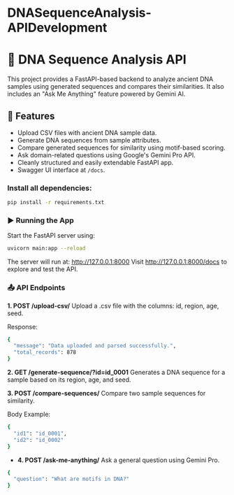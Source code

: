 # DNASequenceAnalysis-APIDevelopment
# 🧬 DNA Sequence Analysis API

This project provides a FastAPI-based backend to analyze ancient DNA samples using generated sequences and compares their similarities. It also includes an "Ask Me Anything" feature powered by Gemini AI.

## 🚀 Features

- Upload CSV files with ancient DNA sample data.
- Generate DNA sequences from sample attributes.
- Compare generated sequences for similarity using motif-based scoring.
- Ask domain-related questions using Google's Gemini Pro API.
- Cleanly structured and easily extendable FastAPI app.
- Swagger UI interface at `/docs`.

### Install all dependencies:
```bash
pip install -r requirements.txt
```

### ▶️ Running the App
Start the FastAPI server using:

```bash
uvicorn main:app --reload
```

The server will run at:
http://127.0.0.1:8000
Visit http://127.0.0.1:8000/docs to explore and test the API.

### 📤 API Endpoints

**1. POST /upload-csv/**
 Upload a .csv file with the columns: id, region, age, seed.

Response:
```bash
{
  "message": "Data uploaded and parsed successfully.",
  "total_records": 878
}
```
**2. GET /generate-sequence/?id=id_0001**
  Generates a DNA sequence for a sample based on its region, age, and seed.

**3. POST /compare-sequences/**
  Compare two sample sequences for similarity.

Body Example:
```bash
{
  "id1": "id_0001",
  "id2": "id_0002"
}
```

- **4. POST /ask-me-anything/**
  Ask a general question using Gemini Pro.

```bash
{
  "question": "What are motifs in DNA?"
}
```

